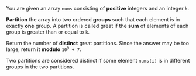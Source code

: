 You are given an array `nums` consisting of **positive** integers and an integer `k`.

**Partition** the array into two ordered **groups** such that each element is in exactly **one** group. A partition is called great if the **sum** of elements of each group is greater than or equal to `k`.

Return the number of **distinct** great partitions. Since the answer may be too large, return it **modulo** <code>10<sup>9</sup> + 7</code>.

Two partitions are considered distinct if some element `nums[i]` is in different groups in the two partitions.